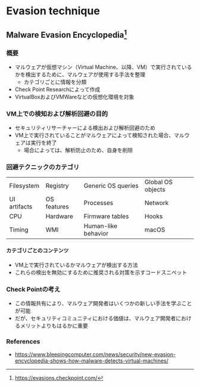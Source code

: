 # Evasion technique

## Malware Evasion Encyclopedia[^Malware_Evasion_Encyclopedia]

[^Malware_Evasion_Encyclopedia]: https://evasions.checkpoint.com/

### 概要

* マルウェアが仮想マシン（Virtual Machine、以降、VM）で実行されているかを検出するために、マルウェアが使用する手法を整理
  * カテゴリごとに情報を分類
* Check Point Researchによって作成
* VirtualBoxおよびVMWareなどの仮想化環境を対象

### VM上での検知および解析回避の目的

* セキュリティリサーチャーによる検出および解析回避のため
* VM上で実行されていることがマルウェアによって検知された場合、マルウェアは実行を終了
  * 場合によっては、解析防止のため、自身を削除

### 回避テクニックのカテゴリ

<table>
  <tr>
    <td>Filesystem</td>
    <td>Registry</td>
    <td>Generic OS queries</td>
    <td>Global OS objects</td>
  </tr>
  <tr>
    <td>UI artifacts</td>
    <td>OS features</td>
    <td>Processes</td>
    <td>Network</td>
  </tr>
  <tr>
    <td>CPU</td>
    <td>Hardware</td>
    <td>Firmware tables</td>
    <td>Hooks</td>
  </tr>
  <tr>
    <td>Timing</td>
    <td>WMI</td>
    <td>Human-like behavior</td>
    <td>macOS</td>
  </tr>
</table>

#### カテゴリごとのコンテンツ

* VM上で実行されているかマルウェアが検出する方法
* これらの検出を無効にするために推奨される対策を示すコードスニペット

### Check Pointの考え

* この情報共有により、マルウェア開発者はいくつかの新しい手法を学ぶことが可能
* だが、セキュリティコミュニティにおける価値は、マルウェア開発者におけるメリットよりもはるかに重要

### References

* https://www.bleepingcomputer.com/news/security/new-evasion-encyclopedia-shows-how-malware-detects-virtual-machines/
